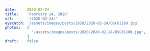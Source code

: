 ```yaml
---
date:     2020-02-24
title:    'February 24, 2020'
url:      '/2020-02-24/'
eyecatch: '/assets/images/posts/2020/2020-02-24/DSC01180.jpg'
photos:   [
            '/assets/images/posts/2020/2020-02-24/DSC01180.jpg',
          ]
draft:    false
---
```

